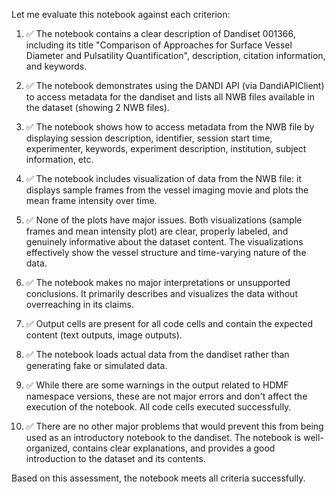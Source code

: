 Let me evaluate this notebook against each criterion:

1. ✅ The notebook contains a clear description of Dandiset 001366, including its title "Comparison of Approaches for Surface Vessel Diameter and Pulsatility Quantification", description, citation information, and keywords.

2. ✅ The notebook demonstrates using the DANDI API (via DandiAPIClient) to access metadata for the dandiset and lists all NWB files available in the dataset (showing 2 NWB files).

3. ✅ The notebook shows how to access metadata from the NWB file by displaying session description, identifier, session start time, experimenter, keywords, experiment description, institution, subject information, etc.

4. ✅ The notebook includes visualization of data from the NWB file: it displays sample frames from the vessel imaging movie and plots the mean frame intensity over time.

5. ✅ None of the plots have major issues. Both visualizations (sample frames and mean intensity plot) are clear, properly labeled, and genuinely informative about the dataset content. The visualizations effectively show the vessel structure and time-varying nature of the data.

6. ✅ The notebook makes no major interpretations or unsupported conclusions. It primarily describes and visualizes the data without overreaching in its claims.

7. ✅ Output cells are present for all code cells and contain the expected content (text outputs, image outputs).

8. ✅ The notebook loads actual data from the dandiset rather than generating fake or simulated data.

9. ✅ While there are some warnings in the output related to HDMF namespace versions, these are not major errors and don't affect the execution of the notebook. All code cells executed successfully.

10. ✅ There are no other major problems that would prevent this from being used as an introductory notebook to the dandiset. The notebook is well-organized, contains clear explanations, and provides a good introduction to the dataset and its contents.

Based on this assessment, the notebook meets all criteria successfully.